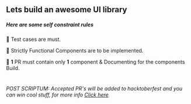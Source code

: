 # 
## Lets build an awesome UI library 
##### Here are some self constraint rules
🥇 Test cases are must.

🥈 Strictly Functional Components are to be implemented.

🥉 <b>1</b> PR must contain only <b>1</b> component & Documenting for the components Build.

#

###### POST SCRIPTUM: Accepted PR's will be added to hacktoberfest and you can win cool stuff, for more info [Click here]("https://hacktoberfest.digitalocean.com/details#rules")